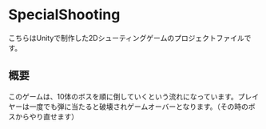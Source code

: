 # SpecialShooting
こちらはUnityで制作した2Dシューティングゲームのプロジェクトファイルです。

## 概要
このゲームは、10体のボスを順に倒していくという流れになっています。プレイヤーは一度でも弾に当たると破壊されゲームオーバーとなります。（その時のボスからやり直せます）

